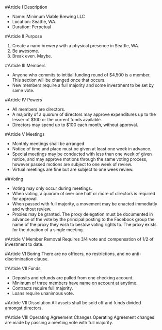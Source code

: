 #Article I Description
* Name: Minimum Viable Brewing LLC
* Location: Seattle, WA.
* Duration: Perpetual

#Article II Purpose
1. Create a nano brewery with a physical presence in Seattle, WA.
2. Be awesome.
3. Break even. Maybe. 

#Article III Members
+ Anyone who commits to intitial funding round of $4,500 is a member. This section will be changed once that occurs. 
+ New members require a full majority and some investment to be set by same vote. 

#Article IV Powers
+ All members are directors.
+ A majority of a quorum of directors may approve expenditures up to the lesser of $100 or the current funds available.
+ Directors may spend up to $100 each month, without approval.

#Article V Meetings
+ Monthly meetings shall be arranged
+ Notice of time and place must be given at least one week in advance.
+ Special meetings may be conducted with less than one week of given notice, and may approve motions through the same voting process, however passed motions are subject to one week of review.
+ Virtual meetings are fine but are subject to one week review.

##Voting
+ Voting may only occur during meetings.
+ When voting, a quorom of over one half or more of directors is required for approval.
+ When passed with full majority, a movement may be enacted immediatly and without review.
+ Proxies may be granted. The proxy delegation must be documented in advance of the vote by the principal posting to the Facebook group the name of the proxy they wish to bestow voting rights to. The proxy exists for the duration of a single meeting.

#Article V Member Removal 
Requires 3/4 vote and compensation of 1/2 of investment to date.

#Article VI Boring
There are no officers, no restrictions, and no anti-discrimination clause.

#Article VII Funds
+ Deposits and refunds are pulled from one checking account.
+ Minimum of three members have name on account at anytime.
+ Contracts require full majority.
+ Loans require unanimous vote.

#Article VII Dissolution
All assets shall be sold off and funds divided amongst directors.

#Article VIII Operating Agreement Changes
Operating Agreement changes are made by passing a meeting vote with full majority.
